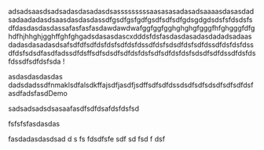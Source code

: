 adsadsaasdsadsadasdasadasdsasssssssssaasasasadasadsaaaasdasasdadsadaadadasdsaasdasdasdassdfgsdfgsfgdfgsdfsdfsdfgdsgdgdsdsfsfdsdsfsdfdasdasdasdassafasfasfasdawdawdwafggfggfgghghghgfgggfhfghgggfdfghdfhjhhghjgghffghfghgadsdasasdascxdddsfdsfasdasdasadasdadadsadaasdadasdasadasdsafsdfdfsdfdsfdsfsdfdsfdssdfdsfsdsdfdsfsdfdssdfdsfdsfdssdfdsfsdsdfasdfadssdfdsffsdfsdsdfsdfdsfdsfsdfsdfdsfdsfsdsdfsdfdssdfdsfdsfdssdfsdfdsfsda
!




asdasdasdasdas
dadsdadssdfnmaklsdfalsdkffajsdfjasdfjsdffsdfsdfdssdsdfsdfsdsdfsdfsdfdsfasdfadsfasdDemo


sadsadsadsdsasaafasdfsdfdsafdsfdsfsd


fsfsfsfasdasdas

fasdadasdasdsad
d
s
fs
fdsdfsfe 
sdf
sd
fsd
f
dsf
